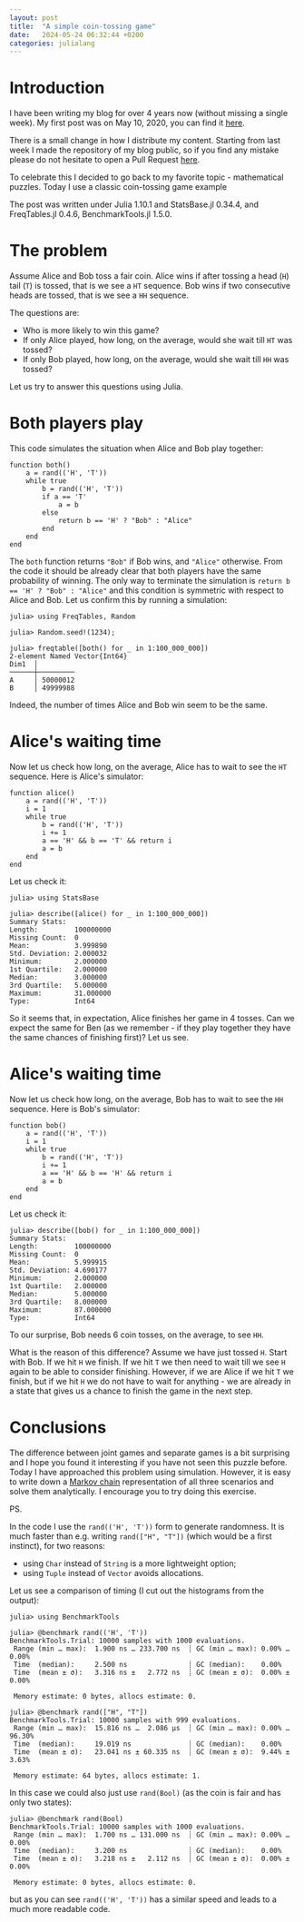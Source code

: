 ```yaml
---
layout: post
title:  "A simple coin-tossing game"
date:   2024-05-24 06:32:44 +0200
categories: julialang
---
```


# Introduction

I have been writing my blog for over 4 years now (without missing a single week).
My first post was on May 10, 2020, you can find it [here][firstpost].

There is a small change in how I distribute my content. Starting from last week I made the repository of my blog public,
so if you find any mistake please do not hesitate to open a Pull Request [here][repo].

To celebrate this I decided to go back to my favorite topic - mathematical puzzles.
Today I use a classic coin-tossing game example

The post was written under Julia 1.10.1 and StatsBase.jl 0.34.4, and FreqTables.jl 0.4.6, BenchmarkTools.jl 1.5.0.

# The problem

Assume Alice and Bob toss a fair coin. Alice wins if after tossing a head (`H`) tail (`T`) is tossed, that is we see a `HT` sequence.
Bob wins if two consecutive heads are tossed, that is we see a `HH` sequence.

The questions are:

* Who is more likely to win this game?
* If only Alice played, how long, on the average, would she wait till `HT` was tossed?
* If only Bob played, how long, on the average, would she wait till `HH` was tossed?

Let us try to answer this questions using Julia.

# Both players play

This code simulates the situation when Alice and Bob play together:

```
function both()
    a = rand(('H', 'T'))
    while true
        b = rand(('H', 'T'))
        if a == 'T'
            a = b
        else
            return b == 'H' ? "Bob" : "Alice"
        end
    end
end
```

The `both` function returns `"Bob"` if Bob wins, and `"Alice"` otherwise.
From the code it should be already clear that both players have the same probability of winning.
The only way to terminate the simulation is `return b == 'H' ? "Bob" : "Alice"` and this condition is symmetric
with respect to Alice and Bob. Let us confirm this by running a simulation:

```
julia> using FreqTables, Random

julia> Random.seed!(1234);

julia> freqtable([both() for _ in 1:100_000_000])
2-element Named Vector{Int64}
Dim1  │
──────┼─────────
A     │ 50000012
B     │ 49999988
```

Indeed, the number of times Alice and Bob win seem to be the same.

# Alice's waiting time

Now let us check how long, on the average, Alice has to wait to see the `HT` sequence. Here is Alice's simulator:

```
function alice()
    a = rand(('H', 'T'))
    i = 1
    while true
        b = rand(('H', 'T'))
        i += 1
        a == 'H' && b == 'T' && return i
        a = b
    end
end
```

Let us check it:

```
julia> using StatsBase

julia> describe([alice() for _ in 1:100_000_000])
Summary Stats:
Length:         100000000
Missing Count:  0
Mean:           3.999890
Std. Deviation: 2.000032
Minimum:        2.000000
1st Quartile:   2.000000
Median:         3.000000
3rd Quartile:   5.000000
Maximum:        31.000000
Type:           Int64
```

So it seems that, in expectation, Alice finishes her game in 4 tosses.
Can we expect the same for Ben (as we remember - if they play together they have the same chances of finishing first)?
Let us see.

# Alice's waiting time

Now let us check how long, on the average, Bob has to wait to see the `HH` sequence. Here is Bob's simulator:

```
function bob()
    a = rand(('H', 'T'))
    i = 1
    while true
        b = rand(('H', 'T'))
        i += 1
        a == 'H' && b == 'H' && return i
        a = b
    end
end
```

Let us check it:

```
julia> describe([bob() for _ in 1:100_000_000])
Summary Stats:
Length:         100000000
Missing Count:  0
Mean:           5.999915
Std. Deviation: 4.690177
Minimum:        2.000000
1st Quartile:   2.000000
Median:         5.000000
3rd Quartile:   8.000000
Maximum:        87.000000
Type:           Int64
```

To our surprise, Bob needs 6 coin tosses, on the average, to see `HH`.

What is the reason of this difference? Assume we have just tossed `H`. Start with Bob. If we hit `H` we finish. If we hit `T` we then need to wait till we see `H` again to be able to consider finishing.
However, if we are Alice if we hit `T` we finish, but if we hit `H` we do not have to wait for anything - we are already in a state that gives us a chance to finish the game in the next step.

# Conclusions

The difference between joint games and separate games is a bit surprising and I hope you found it interesting if you have not seen this puzzle before.
Today I have approached this problem using simulation. However, it is easy to write down a [Markov chain][mc] representation of all three scenarios and solve them analytically.
I encourage you to try doing this exercise.

PS.

In the code I use the `rand(('H', 'T'))` form to generate randomness. It is much faster than e.g. writing `rand(["H", "T"])` (which would be a first instinct), for two reasons:

* using `Char` instead of `String` is a more lightweight option;
* using `Tuple` instead of `Vector` avoids allocations.

Let us see a comparison of timing (I cut out the histograms from the output):

```
julia> using BenchmarkTools

julia> @benchmark rand(('H', 'T'))
BenchmarkTools.Trial: 10000 samples with 1000 evaluations.
 Range (min … max):  1.900 ns … 233.700 ns  ┊ GC (min … max): 0.00% … 0.00%
 Time  (median):     2.500 ns               ┊ GC (median):    0.00%
 Time  (mean ± σ):   3.316 ns ±   2.772 ns  ┊ GC (mean ± σ):  0.00% ± 0.00%

 Memory estimate: 0 bytes, allocs estimate: 0.

julia> @benchmark rand(["H", "T"])
BenchmarkTools.Trial: 10000 samples with 999 evaluations.
 Range (min … max):  15.816 ns …  2.086 μs  ┊ GC (min … max): 0.00% … 96.30%
 Time  (median):     19.019 ns              ┊ GC (median):    0.00%
 Time  (mean ± σ):   23.041 ns ± 60.335 ns  ┊ GC (mean ± σ):  9.44% ±  3.63%

 Memory estimate: 64 bytes, allocs estimate: 1.
```

In this case we could also just use `rand(Bool)` (as the coin is fair and has only two states):

```
julia> @benchmark rand(Bool)
BenchmarkTools.Trial: 10000 samples with 1000 evaluations.
 Range (min … max):  1.700 ns … 131.000 ns  ┊ GC (min … max): 0.00% … 0.00%
 Time  (median):     3.200 ns               ┊ GC (median):    0.00%
 Time  (mean ± σ):   3.218 ns ±   2.112 ns  ┊ GC (mean ± σ):  0.00% ± 0.00%

 Memory estimate: 0 bytes, allocs estimate: 0.
```

but as you can see `rand(('H', 'T'))` has a similar speed and leads to a much more readable code.

[firstpost]: https://bkamins.github.io/julialang/2020/05/10/julia-project-environments.html
[repo]: https://github.com/bkamins/bkamins.github.io
[mc]: https://en.wikipedia.org/wiki/Markov_chain
